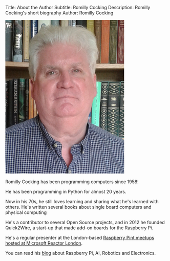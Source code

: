 Title: About the Author
Subtitle: Romilly Cocking
Description: Romilly Cocking's short biography
Author: Romilly Cocking

![Romilly Cocking](img/romilly.jpg)

Romilly Cocking has been programming computers since 1958!

He has been programming in Python for almost 20 years.

Now in his 70s, he still loves learning and sharing what he's learned with others. He's written several books about single board computers and physical computing

He's a contributor to several Open Source projects, and in 2012 he founded Quick2Wire, a start-up that made add-on boards for the Raspberry Pi.

He's a regular presenter at the London-based [Raspberry Pint meetups hosted at Microsoft Reactor London](https://www.meetup.com/Microsoft-Reactor-London/). 

You can read his [blog](https://blog.rareschool.com) about Raspberry Pi, AI, Robotics and Electronics.
